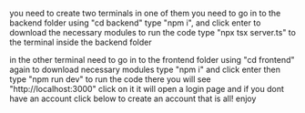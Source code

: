 you need to create two terminals 
in one of them you need to go in to the backend folder using "cd backend"
type "npm i", and click enter to download the necessary modules
to run the code type "npx tsx server.ts" to the terminal inside the backend folder

in the other terminal need to go in to the frontend folder using "cd frontend"
again to download necessary modules type "npm i" and click enter
then type "npm run dev" to run the code
there you will see "http://localhost:3000" click on it
it will open a login page and if you dont have an account click below to create an account
that is all! enjoy
